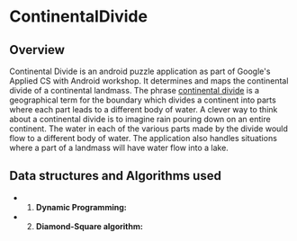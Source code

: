 # ContinentalDivide

## Overview

Continental Divide is an android puzzle application as part of Google's Applied CS with Android workshop. It determines and maps the continental divide of a continental landmass. The phrase [continental divide](https://en.wikipedia.org/wiki/Continental_Divide_of_the_Americas) is a geographical term for the boundary which divides a continent into parts where each part leads to a different body of water. A clever way to think about a continental divide is to imagine rain pouring down on an entire continent. The water in each of the various parts made by the divide would flow to a different body of water. The application also handles situations where a part of a landmass will have water flow into a lake.

## Data structures and Algorithms used

- 1. **Dynamic Programming:**
- 2. **Diamond-Square algorithm:**


